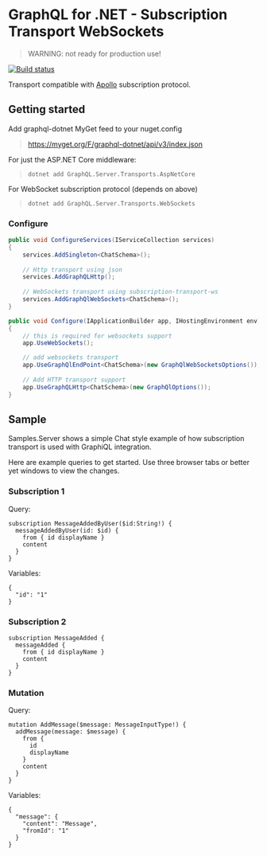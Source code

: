 GraphQL for .NET - Subscription Transport WebSockets
====================================================

>WARNING: not ready for production use!

[![Build status](https://ci.appveyor.com/api/projects/status/x0nf67vfao60wf7e/branch/master?svg=true)](https://ci.appveyor.com/project/graphql-dotnet-ci/server/branch/master)

Transport compatible with [Apollo](https://github.com/apollographql/subscriptions-transport-ws) subscription protocol.

## Getting started

Add graphql-dotnet MyGet feed to your nuget.config
>https://myget.org/F/graphql-dotnet/api/v3/index.json

For just the ASP.NET Core middleware:
>`dotnet add GraphQL.Server.Transports.AspNetCore`

For WebSocket subscription protocol (depends on above)
>`dotnet add GraphQL.Server.Transports.WebSockets`

### Configure

``` csharp
public void ConfigureServices(IServiceCollection services)
{
    services.AddSingleton<ChatSchema>();
    
    // Http transport using json
    services.AddGraphQLHttp();
    
    // WebSockets transport using subscription-transport-ws
    services.AddGraphQlWebSockets<ChatSchema>();
}

public void Configure(IApplicationBuilder app, IHostingEnvironment env)
{
    // this is required for websockets support
    app.UseWebSockets();

    // add websockets transport
    app.UseGraphQlEndPoint<ChatSchema>(new GraphQlWebSocketsOptions());
    
    // Add HTTP transport support
    app.UseGraphQLHttp<ChatSchema>(new GraphQlOptions());
}

```

## Sample

Samples.Server shows a simple Chat style example of how subscription transport is used
with GraphiQL integration.

Here are example queries to get started. Use three browser tabs or better yet windows 
to view the changes.

### Subscription 1

Query:

```
subscription MessageAddedByUser($id:String!) {
  messageAddedByUser(id: $id) {
    from { id displayName }
    content
  }
}
```

Variables:

```
{
  "id": "1"
}
```

### Subscription 2

```
subscription MessageAdded {
  messageAdded {
    from { id displayName }
    content
  }
}
```

### Mutation

Query:

```
mutation AddMessage($message: MessageInputType!) {
  addMessage(message: $message) {
    from {
      id
      displayName
    }
    content
  }
}
```

Variables: 

```
{
  "message": {
    "content": "Message",
    "fromId": "1"
  }
}
```
